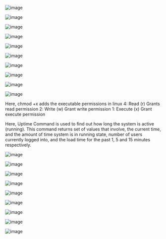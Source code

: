 ![image](https://github.com/Anusha2710/Shell_Scripting/assets/47424821/22253b57-e7c8-47a8-a05c-761af9d140af)

![image](https://github.com/Anusha2710/Shell_Scripting/assets/47424821/7057759d-56d2-4872-9d3f-2506efbf4b22)

![image](https://github.com/Anusha2710/Shell_Scripting/assets/47424821/d4112ddd-967b-4048-9d99-e64912f4f82d)

![image](https://github.com/Anusha2710/Shell_Scripting/assets/47424821/64f19bc8-1225-4e6c-bf8e-fb5c1b72603f)

![image](https://github.com/Anusha2710/Shell_Scripting/assets/47424821/afe923ed-9140-4f39-b7cc-2fce1286779f)

![image](https://github.com/Anusha2710/Shell_Scripting/assets/47424821/3eb91642-8bd8-4d5c-8c05-1507e7a07d86)

![image](https://github.com/Anusha2710/Shell_Scripting/assets/47424821/2c43c2f6-cf9f-4c34-972c-577a2d28f43b)

![image](https://github.com/Anusha2710/Shell_Scripting/assets/47424821/a1879c7c-9f02-429b-83ce-d73ed8891116)

![image](https://github.com/Anusha2710/Shell_Scripting/assets/47424821/91b85e03-611c-4def-9646-116352de7d82)

![image](https://github.com/Anusha2710/Shell_Scripting/assets/47424821/92c6e008-3b06-4fa0-b227-cfba5f8526e2)

Here, chmod +x adds the executable permissions in linux
4: Read (r) Grants read permission
2: Write (w) Grant write permission
1: Execute (x) Grant execute permission

Here, Uptime Command is used to find out how long the system is active (running). This command returns set of values that involve, the current time, and the amount of time system is in running state, number of users currently logged into, and the load time for the past 1, 5 and 15 minutes respectively.

![image](https://github.com/Anusha2710/Shell_Scripting/assets/47424821/ec6b7a37-475f-42c5-b964-75fd9247b642)

![image](https://github.com/Anusha2710/Shell_Scripting/assets/47424821/065331b9-b1d4-4353-be13-daf6713a5580)

![image](https://github.com/Anusha2710/Shell_Scripting/assets/47424821/d91fb812-5f2b-4b91-b898-2f487cd5ca2e)

![image](https://github.com/Anusha2710/Shell_Scripting/assets/47424821/c835a334-0f2b-40dd-b924-923b96b2c59f)

![image](https://github.com/Anusha2710/Shell_Scripting/assets/47424821/c9578fe4-bdb8-4d1a-979d-a97ffcdae105)

![image](https://github.com/Anusha2710/Shell_Scripting/assets/47424821/5da132af-6e45-4e6b-8f08-e6b90feeaabb)

![image](https://github.com/Anusha2710/Shell_Scripting/assets/47424821/752bd15a-65f5-4aa2-b765-2d2ef8ffcf3d)

![image](https://github.com/Anusha2710/Shell_Scripting/assets/47424821/da96fb3f-ab0c-4d1f-aebc-f15def89cfa0)

![image](https://github.com/Anusha2710/Shell_Scripting/assets/47424821/8ec62b16-fa77-4bd8-a40b-cf351db23ef2)














